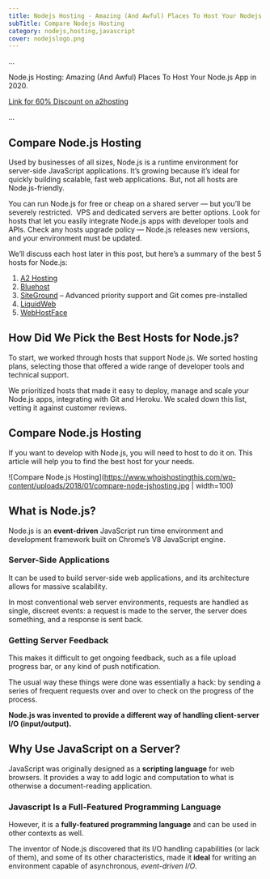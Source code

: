```yaml
---
title: Nodejs Hosting - Amazing (And Awful) Places To Host Your Nodejs App in 2020
subTitle: Compare Nodejs Hosting
category: nodejs,hosting,javascript
cover: nodejslogo.png
---
```


...

Node.js Hosting: Amazing (And Awful) Places To Host Your Node.js App in 2020.

[Link for 60% Discount on a2hosting](http://www.a2hosting.com?aid=kajalsharma6123)

...

Compare Node.js Hosting
-----------------------

Used by businesses of all sizes, Node.js is a runtime environment for server-side JavaScript applications. It’s growing because it’s ideal for quickly building scalable, fast web applications. But, not all hosts are Node.js-friendly.

You can run Node.js for free or cheap on a shared server — but you’ll be severely restricted.  VPS and dedicated servers are better options. Look for hosts that let you easily integrate Node.js apps with developer tools and APIs. Check any hosts upgrade policy — Node.js releases new versions, and your environment must be updated.

We’ll discuss each host later in this post, but here’s a summary of the best 5 hosts for Node.js:

1. [A2 Hosting](https://www.whoishostingthis.com/go/a2-hosting/?t=wiht015-v3_&track=WIHT-node-js&tag=node-js)     
2. [Bluehost](https://www.whoishostingthis.com/go/bluehost/?t=wiht015-v3_&track=WIHT-node-js&tag=node-js)
3. [SiteGround](https://www.whoishostingthis.com/go/siteground/?t=wiht015-v3_&track=WIHT-node-js&tag=node-js) – Advanced priority support and Git comes pre-installed
4.  [LiquidWeb](https://www.whoishostingthis.com/go/liquidweb/?t=wiht015-v3_&track=WIHT-node-js&tag=node-js)
5.  [WebHostFace](https://www.whoishostingthis.com/go/webhostface/?t=wiht015-v3_&track=WIHT-node-js&tag=node-js)

How Did We Pick the Best Hosts for Node.js?
-------------------------------------------

To start, we worked through hosts that support Node.js. We sorted hosting plans, selecting those that offered a wide range of developer tools and technical support.

We prioritized hosts that made it easy to deploy, manage and scale your Node.js apps, integrating with Git and Heroku. We scaled down this list, vetting it against customer reviews.

Compare Node.js Hosting
-----------------------

If you want to develop with Node.js, you will need to host to do it on. This article will help you to find the best host for your needs.

![Compare Node.js Hosting](https://www.whoishostingthis.com/wp-content/uploads/2018/01/compare-node-jshosting.jpg | width=100) 


What is Node.js?
----------------

Node.js is an **event-driven** JavaScript run time environment and development framework built on Chrome’s V8 JavaScript engine.

### Server-Side Applications

It can be used to build server-side web applications, and its architecture allows for massive scalability.

In most conventional web server environments, requests are handled as single, discreet events: a request is made to the server, the server does something, and a response is sent back.

### Getting Server Feedback

This makes it difficult to get ongoing feedback, such as a file upload progress bar, or any kind of push notification.

The usual way these things were done was essentially a hack: by sending a series of frequent requests over and over to check on the progress of the process.

**Node.js was invented to provide a different way of handling client-server I/O (input/output).**

Why Use JavaScript on a Server?
-------------------------------

JavaScript was originally designed as a **scripting language** for web browsers. It provides a way to add logic and computation to what is otherwise a document-reading application.

### Javascript Is a Full-Featured Programming Language

However, it is a **fully-featured programming language** and can be used in other contexts as well.

The inventor of Node.js discovered that its I/O handling capabilities (or lack of them), and some of its other characteristics, made it **ideal** for writing an environment capable of asynchronous, _event-driven I/O_.
